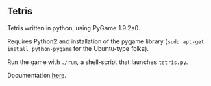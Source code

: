 ## Tetris

Tetris written in python, using PyGame 1.9.2a0.

Requires Python2 and installation of the pygame library (`sudo apt-get install python-pygame` for the Ubuntu-type folks).

Run the game with `./run`, a shell-script that launches `tetris.py`.

Documentation [here]("www.johnloeber.com/docs/tetris.html").
